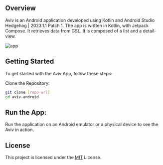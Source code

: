 ## Overview
Aviv is an Android application developed using Kotlin and Android Studio Hedgehog | 2023.1.1 Patch 1.
The app is written in Kotlin, with Jetpack Compose. It retrieves data from GSL.
It is composed of a list and a detail-view.

![app](https://s13.gifyu.com/images/SCtgM.gif)

## Getting Started
To get started with the Aviv App, follow these steps:

Clone the Repository:
```bash
git clone [repo-url]
cd aviv-android
```

## Run the App:
Run the application on an Android emulator or a physical device to see the Aviv in action.

## License
This project is licensed under the [MIT](https://choosealicense.com/licenses/mit/) License.
